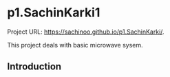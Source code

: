# p1.SachinKarki1

Project URL: https://sachinoo.github.io/p1.SachinKarki/.

This project deals with basic microwave sysem.

## Introduction
